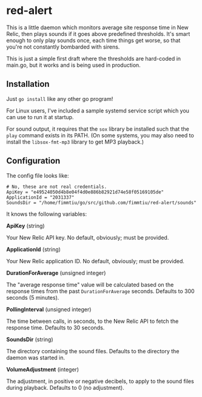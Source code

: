 # red-alert

This is a little daemon which monitors average site response time in New
Relic, then plays sounds if it goes above predefined thresholds. It's smart
enough to only play sounds once, each time things get worse, so that you're
not constantly bombarded with sirens.

This is just a simple first draft where the thresholds are hard-coded in
main.go, but it works and is being used in production.

## Installation

Just `go install` like any other go program!

For Linux users, I've included a sample systemd service script which you
can use to run it at startup.

For sound output, it requires that the `sox` library be installed such that
the `play` command exists in its PATH. (On some systems, you may also need
to install the `libsox-fmt-mp3` library to get MP3 playback.)

## Configuration

The config file looks like:

```
# No, these are not real credentials.
ApiKey = "e49524050d4b8e04f4d0e886b82921d74e58f05169105de"
ApplicationId = "2031337"
SoundsDir = "/home/fimmtiu/go/src/github.com/fimmtiu/red-alert/sounds"
```

It knows the following variables:

**ApiKey** (string)

Your New Relic API key. No default, obviously; must be provided.

**ApplicationId** (string)

Your New Relic application ID. No default, obviously; must be provided.

**DurationForAverage** (unsigned integer)

The "average response time" value will be calculated based on the response
times from the past `DurationForAverage` seconds. Defaults to 300 seconds
(5 minutes).

**PollingInterval** (unsigned integer)

The time between calls, in seconds, to the New Relic API to fetch the response time.
Defaults to 30 seconds.

**SoundsDir** (string)

The directory containing the sound files. Defaults to the directory the
daemon was started in.

**VolumeAdjustment** (integer)

The adjustment, in positive or negative decibels, to apply to the sound
files during playback. Defaults to 0 (no adjustment).
